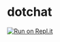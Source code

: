 # dotchat
[![Run on Repl.it](https://replit.com/badge/github/mrsajadpp/dotchat.git)](https://replit.com/new/github/mrsajadpp/dotchat.git)
